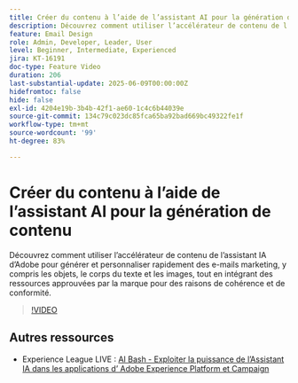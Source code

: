 ```yaml
---
title: Créer du contenu à l’aide de l’assistant AI pour la génération de contenu
description: Découvrez comment utiliser l’accélérateur de contenu de l’assistant IA d’Adobe pour générer et personnaliser rapidement des e-mails marketing, y compris les objets, le corps du texte et les images, tout en intégrant des ressources approuvées par la marque pour des raisons de cohérence et de conformité.
feature: Email Design
role: Admin, Developer, Leader, User
level: Beginner, Intermediate, Experienced
jira: KT-16191
doc-type: Feature Video
duration: 206
last-substantial-update: 2025-06-09T00:00:00Z
hidefromtoc: false
hide: false
exl-id: 4204e19b-3b4b-42f1-ae60-1c4c6b44039e
source-git-commit: 134c79c023dc85fca65ba92bad669bc49322fe1f
workflow-type: tm+mt
source-wordcount: '99'
ht-degree: 83%

---
```


# Créer du contenu à l’aide de l’assistant AI pour la génération de contenu

Découvrez comment utiliser l’accélérateur de contenu de l’assistant IA d’Adobe pour générer et personnaliser rapidement des e-mails marketing, y compris les objets, le corps du texte et les images, tout en intégrant des ressources approuvées par la marque pour des raisons de cohérence et de conformité.

>[!VIDEO](https://video.tv.adobe.com/v/3463766/?learn=on&enablevpops&captions=fre_fr)

## Autres ressources

* Experience League LIVE : [AI Bash - Exploiter la puissance de l’Assistant IA dans les applications d’ Adobe Experience Platform et Campaign](https://experienceleague.adobe.com/fr/docs/events/experience-league-live-recordings/episodes/exl-live-episode-09-26-24)
